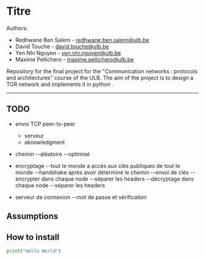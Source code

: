 # Titre

Authors: 
- Redhwane Ben Salem - redhwane.ben.salem@ulb.be 
- David Touche - david.touche@ulb.be 
- Yen Nhi Nguyen - yen.nhi.nguyen@ulb.be 
- Maxime Pellichero - maxime.pellichero@ulb.be   

Repository for the final project for the "Communication networks : protocols and architectures" course of the ULB. The aim of the project is to design a TOR network and implements it in python .  

* * *

## TODO
- envoi TCP peer-to-peer
  - serveur
  - aknowledgment

- chemin
  --aléatoire
  --optimisé



- encryptage
  --tout le monde a accès aux clés publiques de tout le monde
  --handshake après avoir déterminé le chemin
  --envoi de clés
  --encrypter dans chaque node
    --séparer les headers
  --décryptage dans chaque node
    --séparer les headers


- serveur de connexion
  --mot de passe et vérification




## Assumptions


## How to install



```python
print("Hello World")
```
